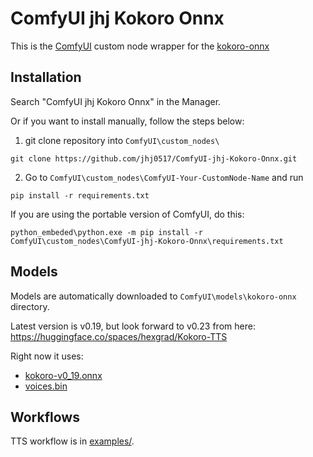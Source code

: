 # ComfyUI jhj Kokoro Onnx

This is the [ComfyUI](https://github.com/comfyanonymous/ComfyUI) custom node wrapper for the [kokoro-onnx](https://github.com/thewh1teagle/kokoro-onnx)

## Installation

Search "ComfyUI jhj Kokoro Onnx" in the Manager.

Or if you want to install manually, follow the steps below:
1. git clone repository into `ComfyUI\custom_nodes\`
```
git clone https://github.com/jhj0517/ComfyUI-jhj-Kokoro-Onnx.git
```

2. Go to `ComfyUI\custom_nodes\ComfyUI-Your-CustomNode-Name` and run
```
pip install -r requirements.txt
```

If you are using the portable version of ComfyUI, do this:
```
python_embeded\python.exe -m pip install -r ComfyUI\custom_nodes\ComfyUI-jhj-Kokoro-Onnx\requirements.txt
```

## Models
Models are automatically downloaded to `ComfyUI\models\kokoro-onnx` directory.

Latest version is v0.19, but look forward to v0.23 from here: https://huggingface.co/spaces/hexgrad/Kokoro-TTS

Right now it uses:
- [kokoro-v0_19.onnx](https://github.com/thewh1teagle/kokoro-onnx/releases/download/model-files/kokoro-v0_19.onnx)
- [voices.bin](https://github.com/thewh1teagle/kokoro-onnx/releases/download/model-files/voices.bin)

## Workflows

TTS workflow is in [examples/](https://github.com/jhj0517/ComfyUI-jhj-Kokoro-Onnx/tree/master/examples).
